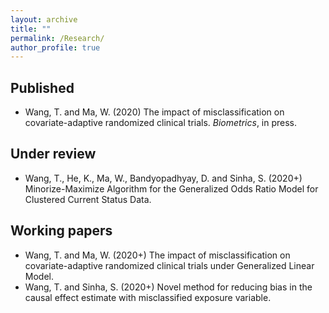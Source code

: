 ```yaml
---
layout: archive
title: ""
permalink: /Research/
author_profile: true
---
```




## Published
* Wang, T. and  Ma, W. (2020) The impact of misclassification on covariate-adaptive randomized clinical trials. *Biometrics*, in press.

## Under review
* Wang, T.,  He, K.,  Ma, W., Bandyopadhyay, D. and   Sinha, S. (2020+)  Minorize-Maximize Algorithm  for the Generalized Odds Ratio Model for Clustered Current Status Data.  

## Working papers
* Wang, T. and Ma, W. (2020+) The impact of misclassification on covariate-adaptive randomized clinical trials under Generalized Linear Model.
* Wang, T. and Sinha, S. (2020+) Novel method for reducing bias in the causal effect estimate with misclassified exposure variable.
